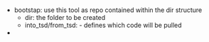 # 

  * bootstap: use this tool as repo contained within the dir structure
    * dir: the folder to be created
    * into_tsd/from_tsd: - defines which code will be pulled
  * 